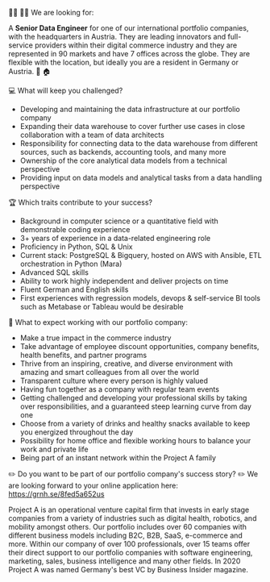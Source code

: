 :woman_technologist: :man_technologist: We are looking for:

A **Senior Data Engineer** for one of our international portfolio companies, with the headquarters in Austria. They are leading innovators and full-service providers within their digital commerce industry and they are represented in 90 markets and have 7 offices across the globe. They are flexible with the location, but ideally you are a resident in Germany or Austria. :office: :house:


:computer: What will keep you challenged?

* Developing and maintaining the data infrastructure at our portfolio company 
* Expanding their data warehouse to cover further use cases in close collaboration with a team of data architects
* Responsibility for connecting data to the data warehouse from different sources, such as backends, accounting tools, and many more
* Ownership of the core analytical data models from a technical perspective
* Providing input on data models and analytical tasks from a data handling perspective


:trophy: Which traits contribute to your success?

* Background in computer science or a quantitative field with demonstrable coding experience
* 3+ years of experience in a data-related engineering role
* Proficiency in Python, SQL & Unix
* Current stack: PostgreSQL & Bigquery, hosted on AWS with Ansible, ETL orchestration in Python (Mara)
* Advanced SQL skills
* Ability to work highly independent and deliver projects on time
* Fluent German and English skills
* First experiences with regression models, devops & self-service BI tools such as Metabase or Tableau would be desirable

:tada: What to expect working with our portfolio company:

* Make a true impact in the commerce industry
* Take advantage of employee discount opportunities, company benefits, health benefits, and partner programs
* Thrive from an inspiring, creative, and diverse environment with amazing and smart colleagues from all over the world
* Transparent culture where every person is highly valued
* Having fun together as a company with regular team events
* Getting challenged and developing your professional skills by taking over responsibilities, and a guaranteed steep learning curve from day one
* Choose from a variety of drinks and healthy snacks available to keep you energized throughout the day
* Possibility for home office and flexible working hours to balance your work and private life
* Being part of an instant network within the Project A family


:pencil2: Do you want to be part of our portfolio company's success story?
:pencil2: We are looking forward to your online application here: https://grnh.se/8fed5a652us 

Project A is an operational venture capital firm that invests in early stage companies from a variety of industries such as digital health, robotics, and mobility amongst others. Our portfolio includes over 60 companies with different business models including B2C, B2B, SaaS, e-commerce and more. Within our company of over 100 professionals, over 15 teams offer their direct support to our portfolio companies with software engineering, marketing, sales, business intelligence and many other fields. In 2020 Project A was named Germany's best VC by Business Insider magazine.
